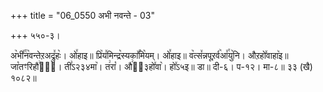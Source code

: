 +++
title = "06_0550 अभी नवन्ते - 03"

+++
५५०-३।

अ꣥भी꣤꣯न꣥वन्तेऱअद्रु꣤हः꣥। ओ꣤हाइ॥ प्रि꣥य꣤मिन्द्र꣥स्यका꣤꣯मि꣥यम्। ओ꣤हाइ॥ व꣥त्स꣤न्नपूऱर्व꣥आ꣤꣯यु꣥नि। औऱहो꣤वाहा꣥इ॥ जा꣡तꣳरिहौ꣢वा᳐। ती꣣ऽ२३४मा꣥। त꣢रा꣡। औ꣢ऽ᳐३हो꣤वा꣥। हो꣤ऽ५इ॥ डा॥ दी-६। प-१२। मा-८॥ ३३ (खै) १०८२॥